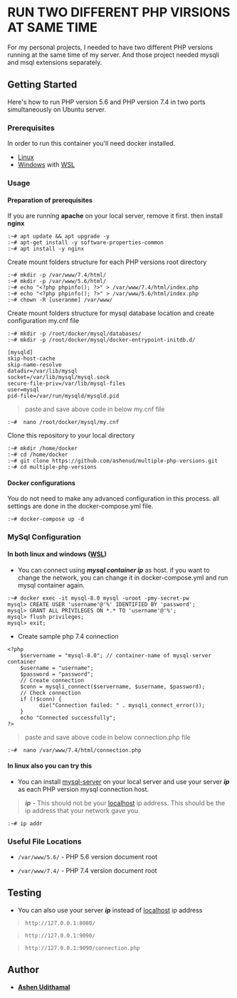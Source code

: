 # RUN TWO DIFFERENT PHP VIRSIONS AT SAME TIME

For my personal projects, I needed to have two different PHP versions running at the same time of my server. And those project needed mysqli and msql extensions separately.

## Getting Started

Here's how to run PHP version 5.6 and PHP version 7.4 in two ports simultaneously on Ubuntu server.

### Prerequisites


In order to run this container you'll need docker installed.

* [Linux](https://docs.docker.com/linux/started/)
* [Windows](https://docs.docker.com/windows/started) with [WSL](https://docs.microsoft.com/en-us/windows/wsl)

### Usage

#### Preparation of prerequisites

If you are running  **apache** on your local server, remove it first. then install **nginx**

```shell
:~# apt update && apt upgrade -y
:~# apt-get install -y software-properties-common
:~# apt install -y nginx
```

Create mount folders structure for each PHP versions root directory

```shell
:~# mkdir -p /var/www/7.4/html/
:~# mkdir -p /var/www/5.6/html/
:~# echo "<?php phpinfo(); ?>" > /var/www/7.4/html/index.php
:~# echo "<?php phpinfo(); ?>" > /var/www/5.6/html/index.php
:~# chown -R [useranme] /var/www/
```

Create mount folders structure for mysql database location and create configuration my.cnf file

```shell
:~# mkdir -p /root/docker/mysql/databases/
:~# mkdir -p /root/docker/mysql/docker-entrypoint-initdb.d/
```

```shel
[mysqld]
skip-host-cache
skip-name-resolve
datadir=/var/lib/mysql
socket=/var/lib/mysql/mysql.sock
secure-file-priv=/var/lib/mysql-files
user=mysql
pid-file=/var/run/mysqld/mysqld.pid
```
> paste and save above code in below my.cnf file
```shel
:~#  nano /root/docker/mysql/my.cnf
```

Clone this repository to your local directory

```shell
:~# mkdir /home/docker
:~# cd /home/docker
:~# git clone https://github.com/ashenud/multiple-php-versions.git
:~# cd multiple-php-versions
```

#### Docker configurations

You do not need to make any advanced configuration in this process. all settings are done in the docker-compose.yml file.

```shell
:~# docker-compose up -d
```

### MySql Configuration

#### In both linux and windows ([WSL](https://docs.microsoft.com/en-us/windows/wsl))

* You can connect using **_mysql container ip_** as host. if you want to change the network, you can change it in docker-compose.yml and run mysql container again.

```shel
:~# docker exec -it mysql-8.0 mysql -uroot -pmy-secret-pw
mysql> CREATE USER 'username'@'%' IDENTIFIED BY 'password';
mysql> GRANT ALL PRIVILEGES ON *.* TO 'username'@'%';
mysql> flush privileges;
mysql> exit;
```
* Create sample php 7.4 connection

```shel
<?php
    $servername = "mysql-8.0"; // container-name of mysql-server container
    $username = "username";
    $password = "password";
    // Create connection
    $conn = mysqli_connect($servername, $username, $password);
    // Check connection
    if (!$conn) {
          die("Connection failed: " . mysqli_connect_error());
    }
    echo "Connected successfully";
?>
```
> paste and save above code in below connection.php file
```shel
:~#  nano /var/www/7.4/html/connection.php
```
#### In linux also you can try this

* You can install [mysql-server](https://dev.mysql.com/doc/mysql-getting-started/en/) on your local server and use your server **_ip_** as each PHP version mysql connection host.

>**_ip_** - This should not be your [localhost](http://127.0.0.1) ip address. This should be the ip address that your network gave you

```shell
:~# ip addr
```
[comment]: # (* Also you can install mysql-server inside window and use your server ip as each PHP version mysql connection host.)

### Useful File Locations

* `/var/www/5.6/` - PHP 5.6 version document root
  
* `/var/www/7.4/` - PHP 7.4 version document root

## Testing

* You can also use your server **_ip_** instead of [localhost](http://127.0.0.1) ip address

>`http://127.0.0.1:8080/`

>`http://127.0.0.1:9090/`

>`http://127.0.0.1:9090/connection.php`

## Author

* **[Ashen Udithamal](https://www.linkedin.com/in/ashenud/)** 
